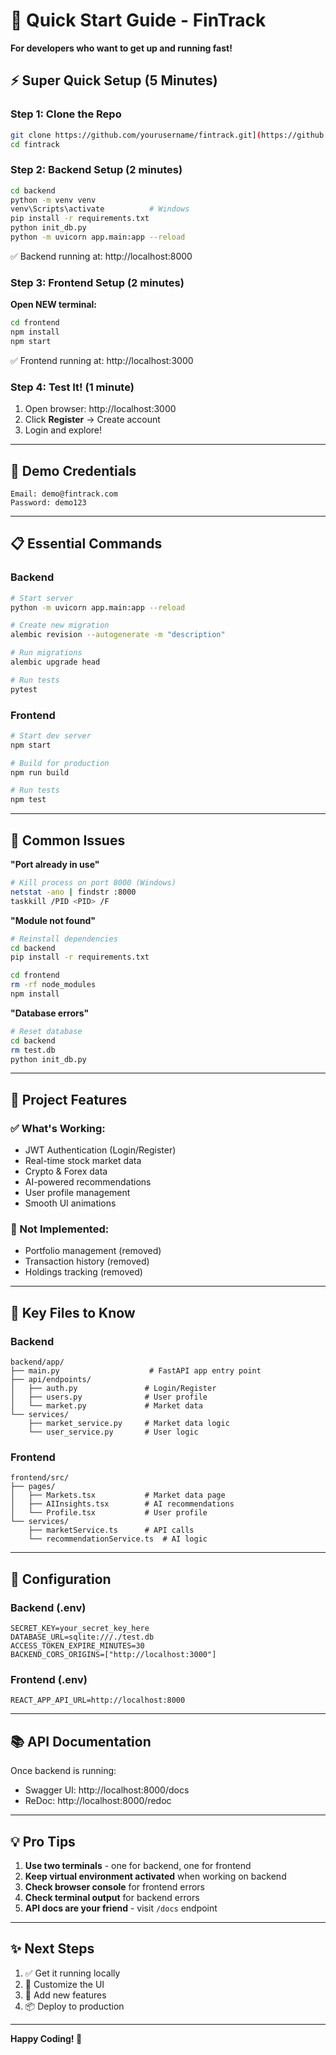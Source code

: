 # 🚀 Quick Start Guide - FinTrack

**For developers who want to get up and running fast!**

## ⚡ Super Quick Setup (5 Minutes)

### Step 1: Clone the Repo
```bash
git clone https://github.com/yourusername/fintrack.git](https://github.com/cheruvathoorshajd/AI-Financial-Market-Prediction-System.git
cd fintrack
```

### Step 2: Backend Setup (2 minutes)
```bash
cd backend
python -m venv venv
venv\Scripts\activate          # Windows
pip install -r requirements.txt
python init_db.py
python -m uvicorn app.main:app --reload
```
✅ Backend running at: http://localhost:8000

### Step 3: Frontend Setup (2 minutes)
**Open NEW terminal:**
```bash
cd frontend
npm install
npm start
```
✅ Frontend running at: http://localhost:3000

### Step 4: Test It! (1 minute)
1. Open browser: http://localhost:3000
2. Click **Register** → Create account
3. Login and explore!

---

## 🎯 Demo Credentials

```
Email: demo@fintrack.com
Password: demo123
```

---

## 📋 Essential Commands

### Backend
```bash
# Start server
python -m uvicorn app.main:app --reload

# Create new migration
alembic revision --autogenerate -m "description"

# Run migrations
alembic upgrade head

# Run tests
pytest
```

### Frontend
```bash
# Start dev server
npm start

# Build for production
npm run build

# Run tests
npm test
```

---

## 🐛 Common Issues

**"Port already in use"**
```bash
# Kill process on port 8000 (Windows)
netstat -ano | findstr :8000
taskkill /PID <PID> /F
```

**"Module not found"**
```bash
# Reinstall dependencies
cd backend
pip install -r requirements.txt

cd frontend
rm -rf node_modules
npm install
```

**"Database errors"**
```bash
# Reset database
cd backend
rm test.db
python init_db.py
```

---

## 🎨 Project Features

### ✅ What's Working:
- JWT Authentication (Login/Register)
- Real-time stock market data
- Crypto & Forex data
- AI-powered recommendations
- User profile management
- Smooth UI animations

### 🚧 Not Implemented:
- Portfolio management (removed)
- Transaction history (removed)
- Holdings tracking (removed)

---

## 📁 Key Files to Know

### Backend
```
backend/app/
├── main.py                    # FastAPI app entry point
├── api/endpoints/
│   ├── auth.py               # Login/Register
│   ├── users.py              # User profile
│   └── market.py             # Market data
└── services/
    ├── market_service.py     # Market data logic
    └── user_service.py       # User logic
```

### Frontend
```
frontend/src/
├── pages/
│   ├── Markets.tsx           # Market data page
│   ├── AIInsights.tsx        # AI recommendations
│   └── Profile.tsx           # User profile
└── services/
    ├── marketService.ts      # API calls
    └── recommendationService.ts  # AI logic
```

---

## 🔧 Configuration

### Backend (.env)
```properties
SECRET_KEY=your_secret_key_here
DATABASE_URL=sqlite:///./test.db
ACCESS_TOKEN_EXPIRE_MINUTES=30
BACKEND_CORS_ORIGINS=["http://localhost:3000"]
```

### Frontend (.env)
```properties
REACT_APP_API_URL=http://localhost:8000
```

---

## 📚 API Documentation

Once backend is running:
- Swagger UI: http://localhost:8000/docs
- ReDoc: http://localhost:8000/redoc

---

## 💡 Pro Tips

1. **Use two terminals** - one for backend, one for frontend
2. **Keep virtual environment activated** when working on backend
3. **Check browser console** for frontend errors
4. **Check terminal output** for backend errors
5. **API docs are your friend** - visit `/docs` endpoint

---

## ✨ Next Steps

1. ✅ Get it running locally
2. 🎨 Customize the UI
3. 🚀 Add new features
4. 📦 Deploy to production

---



**Happy Coding! 🎉**
